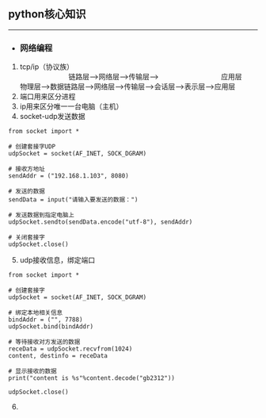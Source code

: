## python核心知识
********************
- ### 网络编程
1. tcp/ip（协议族）<br>
　　　　　　　链路层-->网络层-->传输层-->　　　　　　　　　应用层<br>
物理层-->数据链路层-->网络层-->传输层-->会话层-->表示层-->应用层<br>
2. 端口用来区分进程<br>
3. ip用来区分唯一一台电脑（主机）<br>
4. socket-udp发送数据<br>
```
from socket import *

# 创建套接字UDP
udpSocket = socket(AF_INET, SOCK_DGRAM)

# 接收方地址
sendAddr = ("192.168.1.103", 8080)

# 发送的数据
sendData = input("请输入要发送的数据：")

# 发送数据到指定电脑上
udpSocket.sendto(sendData.encode("utf-8"), sendAddr)

# 关闭套接字
udpSocket.close()
```
5. udp接收信息，绑定端口<br>
```
from socket import *

# 创建套接字
udpSocket = socket(AF_INET, SOCK_DGRAM)

# 绑定本地相关信息
bindAddr = ("", 7788)
udpSocket.bind(bindAddr)

# 等待接收对方发送的数据
receData = udpSocket.recvfrom(1024)
content, destinfo = receData

# 显示接收的数据
print("content is %s"%content.decode("gb2312"))

udpSocket.close()
```
6. 
